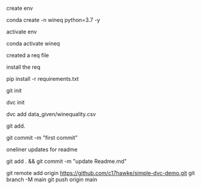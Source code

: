 create env

conda create -n wineq python=3.7 -y

activate env

conda activate wineq


created a req file

install the req

pip install -r requirements.txt

git init

dvc init

dvc add data_given/winequality.csv

git add.

git  commit -m "first commit"

oneliner updates for readme

git add . && git commit -m "update Readme.md"

git remote add origin https://github.com/c17hawke/simple-dvc-demo.git
git branch -M main
git push origin main
